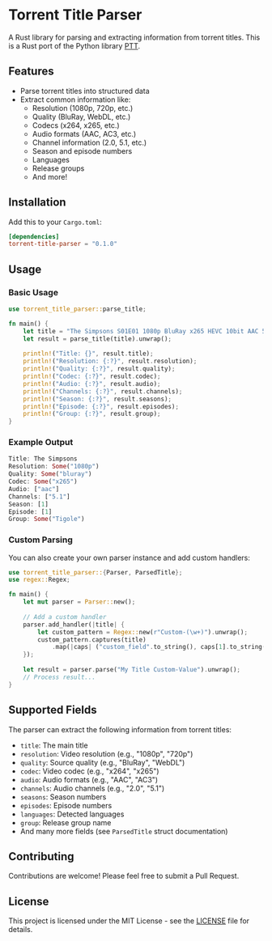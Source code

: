 # Torrent Title Parser

A Rust library for parsing and extracting information from torrent titles. This is a Rust port of the Python library [PTT](https://github.com/dreulavelle/PTT).

## Features

- Parse torrent titles into structured data
- Extract common information like:
  - Resolution (1080p, 720p, etc.)
  - Quality (BluRay, WebDL, etc.)
  - Codecs (x264, x265, etc.)
  - Audio formats (AAC, AC3, etc.)
  - Channel information (2.0, 5.1, etc.)
  - Season and episode numbers
  - Languages
  - Release groups
  - And more!

## Installation

Add this to your `Cargo.toml`:

```toml
[dependencies]
torrent-title-parser = "0.1.0"
```

## Usage

### Basic Usage

```rust
use torrent_title_parser::parse_title;

fn main() {
    let title = "The Simpsons S01E01 1080p BluRay x265 HEVC 10bit AAC 5.1 Tigole";
    let result = parse_title(title).unwrap();
    
    println!("Title: {}", result.title);
    println!("Resolution: {:?}", result.resolution);
    println!("Quality: {:?}", result.quality);
    println!("Codec: {:?}", result.codec);
    println!("Audio: {:?}", result.audio);
    println!("Channels: {:?}", result.channels);
    println!("Season: {:?}", result.seasons);
    println!("Episode: {:?}", result.episodes);
    println!("Group: {:?}", result.group);
}
```

### Example Output

```rust
Title: The Simpsons
Resolution: Some("1080p")
Quality: Some("bluray")
Codec: Some("x265")
Audio: ["aac"]
Channels: ["5.1"]
Season: [1]
Episode: [1]
Group: Some("Tigole")
```

### Custom Parsing

You can also create your own parser instance and add custom handlers:

```rust
use torrent_title_parser::{Parser, ParsedTitle};
use regex::Regex;

fn main() {
    let mut parser = Parser::new();
    
    // Add a custom handler
    parser.add_handler(|title| {
        let custom_pattern = Regex::new(r"Custom-(\w+)").unwrap();
        custom_pattern.captures(title)
            .map(|caps| ("custom_field".to_string(), caps[1].to_string()))
    });
    
    let result = parser.parse("My Title Custom-Value").unwrap();
    // Process result...
}
```

## Supported Fields

The parser can extract the following information from torrent titles:

- `title`: The main title
- `resolution`: Video resolution (e.g., "1080p", "720p")
- `quality`: Source quality (e.g., "BluRay", "WebDL")
- `codec`: Video codec (e.g., "x264", "x265")
- `audio`: Audio formats (e.g., "AAC", "AC3")
- `channels`: Audio channels (e.g., "2.0", "5.1")
- `seasons`: Season numbers
- `episodes`: Episode numbers
- `languages`: Detected languages
- `group`: Release group name
- And many more fields (see `ParsedTitle` struct documentation)

## Contributing

Contributions are welcome! Please feel free to submit a Pull Request.

## License

This project is licensed under the MIT License - see the [LICENSE](LICENSE) file for details. 